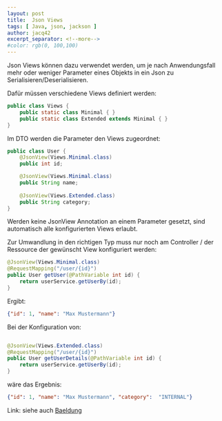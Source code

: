 ```yaml
---
layout: post
title:  Json Views
tags: [ Java, json, jackson ]
author: jacq42
excerpt_separator: <!--more-->
#color: rgb(0, 100,100)
---
```


<!--more-->

Json Views können dazu verwendet werden, um je nach Anwendungsfall mehr oder weniger Parameter eines Objekts in ein Json zu Serialisieren/Deserialisieren.

Dafür müssen verschiedene Views definiert werden:

```java
public class Views {
    public static class Minimal { }
    public static class Extended extends Minimal { }
}
```

Im DTO werden die Parameter den Views zugeordnet:

```java
public class User {
    @JsonView(Views.Minimal.class)
    public int id;

    @JsonView(Views.Minimal.class)
    public String name;
    
    @JsonView(Views.Extended.class)
    public String category;
}
```

Werden keine JsonView Annotation an einem Parameter gesetzt, sind automatisch alle konfigurierten Views erlaubt.

Zur Umwandlung in den richtigen Typ muss nur noch am Controller / der Ressource der gewünscht View konfiguriert werden:

```java
@JsonView(Views.Minimal.class)
@RequestMapping("/user/{id}")
public User getUser(@PathVariable int id) {
    return userService.getUserBy(id);
}
```

Ergibt: 
```json
{"id": 1, "name": "Max Mustermann"}
  ```

Bei der Konfiguration von:
```java

@JsonView(Views.Extended.class)
@RequestMapping("/user/{id}")
public User getUserDetails(@PathVariable int id) {
    return userService.getUserBy(id);
}
```
wäre das Ergebnis:
```json
{"id": 1, "name": "Max Mustermann", "category":  "INTERNAL"}
  ```

Link: siehe auch [Baeldung](https://www.baeldung.com/jackson-json-view-annotation)